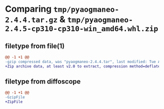 # Comparing `tmp/pyaogmaneo-2.4.4.tar.gz` & `tmp/pyaogmaneo-2.4.5-cp310-cp310-win_amd64.whl.zip`

## filetype from file(1)

```diff
@@ -1 +1 @@
-gzip compressed data, was "pyaogmaneo-2.4.4.tar", last modified: Tue Apr  9 00:50:36 2024, max compression
+Zip archive data, at least v2.0 to extract, compression method=deflate
```

## filetype from diffoscope

```diff
@@ -1 +1 @@
-GzipFile
+ZipFile
```

